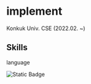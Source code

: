 <h1>implement</h1>
<p>Konkuk Univ. CSE (2022.02. ~)</p>
<h2>Skills</h2>
<p>language</p>
<img alt="Static Badge" src="https://img.shields.io/badge/python-3776AB?logo=python&logoColor=ffd343">
